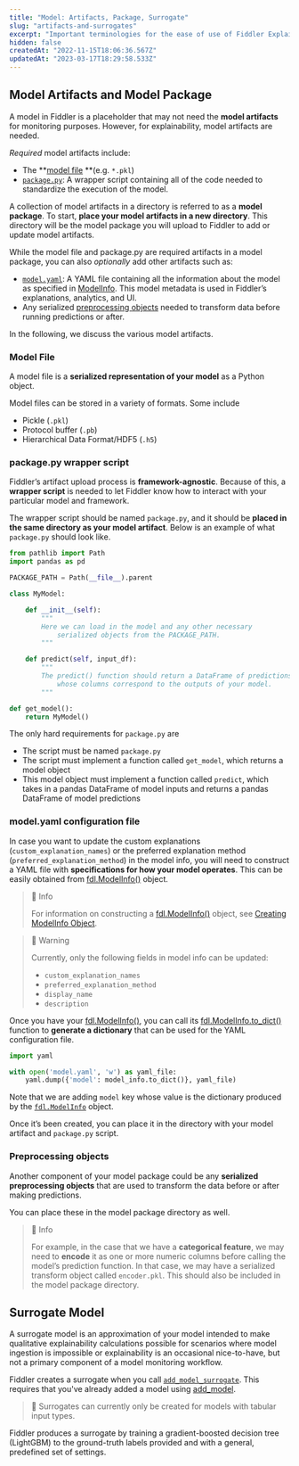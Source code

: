```yaml
---
title: "Model: Artifacts, Package, Surrogate"
slug: "artifacts-and-surrogates"
excerpt: "Important terminologies for the ease of use of Fiddler Explainability"
hidden: false
createdAt: "2022-11-15T18:06:36.567Z"
updatedAt: "2023-03-17T18:29:58.533Z"
---
```

## Model Artifacts and Model Package

A model in Fiddler is a placeholder that may not need the **model artifacts** for monitoring purposes. However, for explainability, model artifacts are needed. 

_Required_ model artifacts include: 

- The **[model file](doc:artifacts-and-surrogates#model-file) **(e.g. `*.pkl`)
- [`package.py`](doc:artifacts-and-surrogates#packagepy-wrapper-script): A wrapper script containing all of the code needed to standardize the execution of the model.

A collection of model artifacts in a directory is referred to as a **model package**. To start, **place your model artifacts in a new directory**. This directory will be the model package you will upload to Fiddler to add or update model artifacts. 

While the model file and package.py are required artifacts in a model package, you can also _optionally_ add other artifacts such as:

- [`model.yaml`](doc:artifacts-and-surrogates#modelyaml-configuration-file): A YAML file containing all the information about the model as specified in [ModelInfo](ref:fdlmodelinfo). This model metadata is used in Fiddler’s explanations, analytics, and UI.
- Any serialized [preprocessing objects](#preprocessing-objects) needed to transform data before running predictions or after.

In the following, we discuss the various model artifacts.

### Model File

A model file is a **serialized representation of your model** as a Python object.

Model files can be stored in a variety of formats. Some include

- Pickle (`.pkl`)
- Protocol buffer (`.pb`)
- Hierarchical Data Format/HDF5 (`.h5`)

### package.py wrapper script

Fiddler’s artifact upload process is **framework-agnostic**. Because of this, a **wrapper script** is needed to let Fiddler know how to interact with your particular model and framework.

The wrapper script should be named `package.py`, and it should be **placed in the same directory as your model artifact**. Below is an example of what `package.py` should look like.

```python
from pathlib import Path
import pandas as pd

PACKAGE_PATH = Path(__file__).parent

class MyModel:

    def __init__(self):
        """
        Here we can load in the model and any other necessary
            serialized objects from the PACKAGE_PATH.
        """

    def predict(self, input_df):
        """
        The predict() function should return a DataFrame of predictions
            whose columns correspond to the outputs of your model.
        """

def get_model():
    return MyModel()
```



The only hard requirements for `package.py` are

- The script must be named `package.py`
- The script must implement a function called `get_model`, which returns a model object
- This model object must implement a function called `predict`, which takes in a pandas DataFrame of model inputs and returns a pandas DataFrame of model predictions

### model.yaml configuration file

In case you want to update the custom explanations (`custom_explanation_names`) or the preferred explanation method (`preferred_explanation_method`) in the model info, you will need to construct a YAML file with **specifications for how your model operates**. This can be easily obtained from [fdl.ModelInfo()](ref:fdlmodelinfo) object. 

> 📘 Info
> 
> For information on constructing a [fdl.ModelInfo()](ref:fdlmodelinfo) object, see [Creating ModelInfo Object](doc:registering-a-model#creating-a-modelinfo-object).

> 🚧 Warning
> 
> Currently, only the following fields in model info can be updated:
> 
> - `custom_explanation_names`
> - `preferred_explanation_method`
> - `display_name`
> - `description`

Once you have your [fdl.ModelInfo()](ref:fdlmodelinfo), you can call its [fdl.ModelInfo.to_dict()](ref:fdlmodelinfoto_dict) function to **generate a dictionary** that can be used for the YAML configuration file.

```python
import yaml

with open('model.yaml', 'w') as yaml_file:
    yaml.dump({'model': model_info.to_dict()}, yaml_file)
```



Note that we are adding `model` key whose value is the dictionary produced by the [`fdl.ModelInfo`](https://api.fiddler.ai/#fdl-modelinfo) object.

Once it’s been created, you can place it in the directory with your model artifact and `package.py` script.

### Preprocessing objects

Another component of your model package could be any **serialized preprocessing objects** that are used to transform the data before or after making predictions.

You can place these in the model package directory as well.

> 📘 Info
> 
> For example, in the case that we have a **categorical feature**, we may need to **encode** it as one or more numeric columns before calling the model’s prediction function. In that case, we may have a serialized transform object called `encoder.pkl`. This should also be included in the model package directory.

## Surrogate Model

A surrogate model is an approximation of your model intended to make qualitative explainability calculations possible for scenarios where model ingestion is impossible or explainability is an occasional nice-to-have, but not a primary component of a model monitoring workflow.  

Fiddler creates a surrogate when you call [`add_model_surrogate`](/reference/clientadd_model_surrogate).  This requires that you've already added a model using [add_model](ref:clientadd_model).

> 🚧 Surrogates can currently only be created for models with tabular input types.

Fiddler produces a surrogate by training a gradient-boosted decision tree (LightGBM) to the ground-truth labels provided and with a general, predefined set of settings.